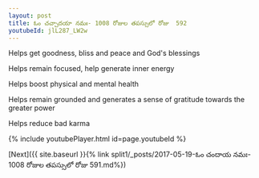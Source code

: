 ```yaml
---
layout: post
title: ఓం చచ్చాదయా నమః- 1008 రోజుల తపస్సులో రోజు  592
youtubeId: jlL287_LW2w
---
```

 
 
Helps get goodness, bliss and peace and God's blessings
 
Helps remain focused, help generate inner energy 
 
Helps boost physical and mental health 
 
Helps remain grounded and generates a sense of gratitude towards the greater power 
 
Helps reduce bad karma
 
 
 
 


{% include youtubePlayer.html id=page.youtubeId %}
 
[Next]({{ site.baseurl }}{% link  split1/_posts/2017-05-19-ఓం చందాయ నమః- 1008 రోజుల తపస్సులో రోజు  591.md%})
 
